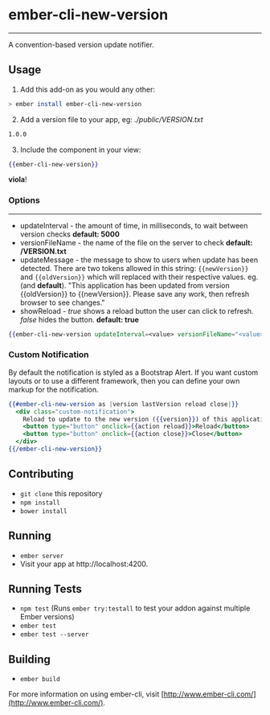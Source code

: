 # ember-cli-new-version
---
A convention-based version update notifier.

## Usage

1. Add this add-on as you would any other:
  ```bash
  > ember install ember-cli-new-version
  ```

2. Add a version file to your app, eg:
  _./public/VERSION.txt_
  
  ```bash
  1.0.0
  ```

3. Include the component in your view:
  ```handlebars
  {{ember-cli-new-version}}
  ```

**viola**!

### Options ###
----
* updateInterval - the amount of time, in milliseconds, to wait between version checks **default: 5000**
* versionFileName - the name of the file on the server to check **default: /VERSION.txt**
* updateMessage - the message to show to users when update has been detected. There are two tokens allowed in this string: ```{{newVersion}}``` and ```{{oldVersion}}``` which will replaced with their respective values. 
  eg. (and **default**). "This application has been updated from version {{oldVersion}} to {{newVersion}}. Please save any work, then refresh browser to see changes."
* showReload - _true_ shows a reload button the user can click to refresh. _false_ hides the button. **default: true**

```handlebars
{{ember-cli-new-version updateInterval=<value> versionFileName="<value>" updateMessage="<value>" showReload=true}}
```

### Custom Notification ###

By default the notification is styled as a Bootstrap Alert. If you want custom layouts or
to use a different framework, then you can define your own markup for the notification.

```hbs
{{#ember-cli-new-version as |version lastVersion reload close|}}
  <div class="custom-notification">
    Reload to update to the new version ({{version}}) of this application
    <button type="button" onclick={{action reload}}>Reload</button>
    <button type="button" onclick={{action close}}>Close</button>
  </div>
{{/ember-cli-new-version}}
```

## Contributing

* `git clone` this repository
* `npm install`
* `bower install`

## Running

* `ember server`
* Visit your app at http://localhost:4200.

## Running Tests

* `npm test` (Runs `ember try:testall` to test your addon against multiple Ember versions)
* `ember test`
* `ember test --server`

## Building

* `ember build`

For more information on using ember-cli, visit [http://www.ember-cli.com/](http://www.ember-cli.com/).
